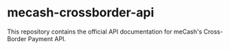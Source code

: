 # mecash-crossborder-api
This repository contains the official API documentation for meCash's Cross-Border Payment API. 
